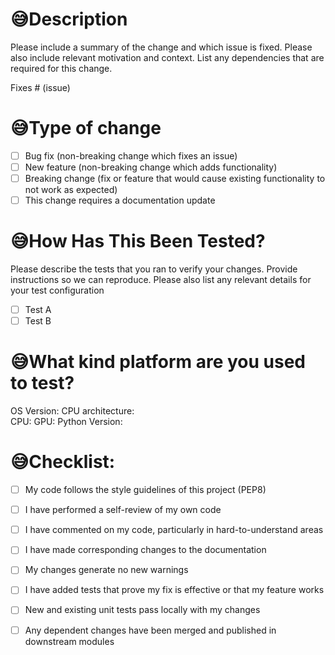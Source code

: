 # 😅Description

Please include a summary of the change and which issue is fixed. Please also include relevant motivation and context. List any dependencies that are required for this change.

Fixes # (issue)

# 😅Type of change

- [ ] Bug fix (non-breaking change which fixes an issue)
- [ ] New feature (non-breaking change which adds functionality)
- [ ] Breaking change (fix or feature that would cause existing functionality to not work as expected)
- [ ] This change requires a documentation update

# 😅How Has This Been Tested?

Please describe the tests that you ran to verify your changes. Provide instructions so we can reproduce. Please also list any relevant details for your test configuration

- [ ] Test A
- [ ] Test B

# 😅What kind platform are you used to test?

OS Version: 
CPU architecture:  
CPU: 
GPU: 
Python Version: 


# 😅Checklist:

- [ ] My code follows the style guidelines of this project (PEP8)
- [ ] I have performed a self-review of my own code
- [ ] I have commented on my code, particularly in hard-to-understand areas
- [ ] I have made corresponding changes to the documentation
- [ ] My changes generate no new warnings
- [ ] I have added tests that prove my fix is effective or that my feature works
- [ ] New and existing unit tests pass locally with my changes
- [ ] Any dependent changes have been merged and published in downstream modules

